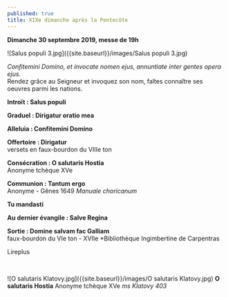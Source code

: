 ```yaml
---
published: true
title: XIXe dimanche après la Pentecôte
---
```

**Dimanche 30 septembre 2019, messe de 19h**  

![Salus populi 3.jpg]({{site.baseurl}}/images/Salus populi 3.jpg)

*Confitemini Domino, et invocate nomen ejus, annuntiate inter gentes opera ejus.*   
Rendez grâce au Seigneur et invoquez son nom, faîtes connaître ses oeuvres parmi les nations.

**Introït : Salus populi**

**Graduel : Dirigatur oratio mea**

**Alleluia : Confitemini Domino**

**Offertoire : Dirigatur**  
versets en faux-bourdon du VIIIe ton

**Consécration : O salutaris Hostia**  
Anonyme tchèque XVe 

**Communion : Tantum ergo**  
Anonyme - Gênes 1649 *Manuale choricanum*

**Tu mandasti**

**Au dernier évangile : Salve Regina**

**Sortie : Domine salvam fac Galliam**  
faux-bourdon du VIe ton - XVIIe *Bibliothèque Ingimbertine de Carpentras

Lireplus

&nbsp;

![O salutaris Klatovy.jpg]({{site.baseurl}}/images/O salutaris Klatovy.jpg)
**O salutaris Hostia** Anonyme tchèque XVe *ms Klatovy 403*
